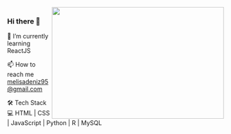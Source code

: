<img src="https://media.giphy.com/media/iMJSCqtsi20V9xgpPu/giphy.gif" align="right" width="400" height="260">

### Hi there 👋

🌱 I’m currently learning ReactJS

📫 How to reach me melisadeniz95@gmail.com

🛠 Tech Stack 💻 HTML | CSS | JavaScript | Python | R | MySQL 

